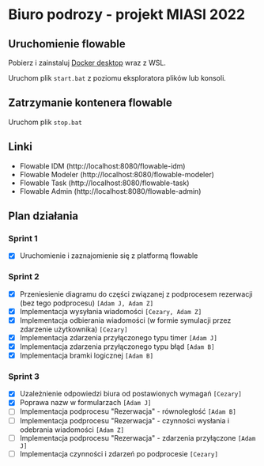 # Biuro podrozy - projekt MIASI 2022

## Uruchomienie flowable

Pobierz i zainstaluj [Docker desktop](https://www.docker.com/products/docker-desktop/) wraz z WSL.

Uruchom plik `start.bat` z poziomu eksploratora plików lub konsoli.

## Zatrzymanie kontenera flowable

Uruchom plik `stop.bat` 

## Linki

- Flowable IDM (http://localhost:8080/flowable-idm)
- Flowable Modeler (http://localhost:8080/flowable-modeler)
- Flowable Task (http://localhost:8080/flowable-task)
- Flowable Admin (http://localhost:8080/flowable-admin)

## Plan działania

### Sprint 1
- [x] Uruchomienie i zaznajomienie się z platformą flowable

### Sprint 2
- [x] Przeniesienie diagramu do części związanej z podprocesem rezerwacji (bez tego podprocesu) `[Adam J, Adam Z]`
- [x] Implementacja wysyłania wiadomości `[Cezary, Adam Z]`
- [x] Implementacja odbierania wiadomości (w formie symulacji przez zdarzenie użytkownika) `[Cezary]`
- [x] Implementacja zdarzenia przyłączonego typu timer `[Adam J]`
- [x] Implementacja zdarzenia przyłączonego typu błąd `[Adam B]`
- [x] Implementacja bramki logicznej `[Adam B]`

### Sprint 3
- [x] Uzależnienie odpowiedzi biura od postawionych wymagań `[Cezary]`
- [x] Poprawa nazw w formularzach `[Adam J]`
- [ ] Implementacja podprocesu "Rezerwacja" - równoległość `[Adam B]`
- [ ] Implementacja podprocesu "Rezerwacja" - czynności wysłania i odebrania wiadomości `[Adam Z]`
- [ ] Implementacja podprocesu "Rezerwacja" - zdarzenia przyłączone `[Adam J]`
- [ ] Implementacja czynności i zdarzeń po podprocesie `[Cezary]`
